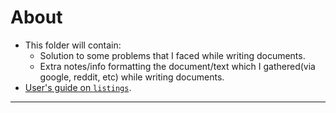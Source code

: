 # About

* This folder will contain:
	* Solution to some problems that I faced while writing documents.
	* Extra notes/info formatting the document/text which I gathered(via google, reddit, etc) while writing documents.
* [User's guide on `listings`](https://users.ece.utexas.edu/~garg/dist/listings.pdf).

---
